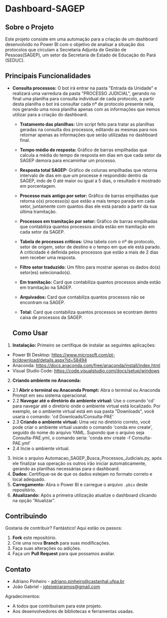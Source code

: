 # Dashboard-SAGEP

## Sobre o Projeto

Este projeto consiste em uma automação para a criação de um dashboard desenvolvido no Power BI com o objetivo de analisar a situação dos protocolos que circulam a Secretaria Adjunta de Gestão de Pessoas(SAGEP), um setor da Secretaria de Estado de Educação do Pará (SEDUC).

## Principais Funcionalidades

- **Consulta processos:** O bot irá entrar na pasta "Entrada da Unidade" e realizará uma varredura da pasta "PROCESSO JUDICIAL", gerando no final uma planilha para consulta individual de cada protocolo, a partir desta planilha o bot irá consultar cada nº de protocolo presente nela, nos gerando uma nova planilha apenas com as informações que iremos utilizar para a criação do dashboard.

  - **Tratamento das planilhas:** Um script feito para tratar as planilhas geradas na consulta dos processos, editando as mesmas para nos retornar apenas as informações que serão utilizadas no dashboard final.
 
  - **Tempo médio de resposta:** Gráfico de barras empilhadas que calcula a média do tempo de resposta em dias em que cada setor da SAGEP demora para encaminhar um processo.
 
  - **Resposta total SAGEP:** Gráfico de colunas empilhadas que retorna intervalo de dias em que um processe é respondido dentro da SAGEP, indo de 0 até maior ou igual a 5 dias, o resultado é mostrado em porcentagem.
 
  - **Processo mais antigo por setor:** Gráfico de barras empilhadas que retorna o(s) processo(s) que estão a mais tempo parado em cada setor, juntamente com quantos dias ele está parado a partir da sua última tramitação.
 
  - **Processos em tramitação por setor:** Gráfico de barras empilhadas que contabiliza quantos processos ainda estão em tramitação em cada setor da SAGEP.
 
  - **Tabela de processos críticos:** Uma tabela com o nº de protocolo, setor de origem, setor de destino e o tempo em que ele está parado. A criticidade é definida pelos processos que estão a mais de 2 dias sem receber uma resposta.
 
  - **Filtro setor traduzido:** Um filtro para mostrar apenas os dados do(s) setor(es) selecionado(s).
 
  - **Em tramitação:** Card que contabiliza quantos processos ainda estão em tramitação na SAGEP.
 
  - **Arquivados:** Card que contabiliza quantos processos não se encontram na SAGEP.
 
  - **Total:** Card que contabiliza quantos processos se econtram dentro caixa de processos da SAGEP.
 
  ## Como Usar

1. **Instalação:** Primeiro se certifique de instalar as seguintes aplicações:
  - Power BI Desktop: https://www.microsoft.com/pt-br/download/details.aspx?id=58494
  - Anaconda: https://docs.anaconda.com/free/anaconda/install/index.html
  - Visual Studio Code: https://code.visualstudio.com/docs/setup/windows
2. **Criando ambiente no Anaconda:**
  - 2.1 **Abrir o terminal ou Anaconda Prompt:** Abra o terminal ou Anaconda Prompt em seu sistema operacional.
  - 2.2 **Navegar até o diretório do ambiente virtual:** Use o comando 'cd' para navegar até o diretório onde o ambiente virtual está localizado. Por exemplo, se o ambiente virtual está em sua pasta "Downloads", você usaria o comando:
   'cd Downloads/Consulta-PAE'
  - 2.3 **Criando o ambiente virtual:** Uma vez no diretório correto, você pode criar o ambiente virtual usando o comando 'conda env create', seguido do nome do arquivo YAML. Supondo que o arquivo seja Consulta-PAE.yml, o comando seria:
   'conda env create -f Consulta-PAE.yml'
  - 2.4 Incie o ambiente virtual.
3. Inicie o arquivo Automacao_SAGEP_Busca_Processos_Judiciais.py, após ele finalizar sua operação os outros irão iniciar automaticamente, gerando as planilhas necessárias para o dashboard.
4. **Dados:** Certifique-se de que os dados estejam no formato correto e local adequado.
5. **Carregamento:** Abra o Power BI e carregue o arquivo `.pbix` deste repositório.
6. **Atualizando:** Após a primeira utilização atualize o dashboard clicando na opção "Atualizar".

## Contribuindo

Gostaria de contribuir? Fantástico! Aqui estão os passos:

1. **Fork** este repositório.
2. Crie uma nova **Branch** para suas modificações.
3. Faça suas alterações ou adições.
4. Faça um **Pull Request** para que possamos avaliar.

## Contato

- Adriano Pinheiro - adriano.pinheiro@castanhal.ufpa.br
- João Gabriel - jgteixeiraramos@gmail.com

Agradecimentos:

- A todos que contribuíram para este projeto.
- Aos desenvolvedores de bibliotecas e ferramentas usadas.
